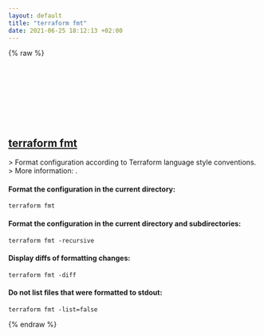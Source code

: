 ```yaml
---
layout: default
title: "terraform fmt"
date: 2021-06-25 18:12:13 +02:00
---
```

{% raw %}
<h2 id="terraform-fmt">
  <a href="/en/common/terraform-fmt.html">terraform fmt</a> <a href="#terraform-fmt"><svg class="icon">
    <use href="/assets/images/unicode_sprite.svg#link" />
  </svg></a>
</h2>
> Format configuration according to Terraform language style conventions.
> More information: <https://www.terraform.io/docs/commands/fmt.html>.

#### Format the configuration in the current directory:
```shell
terraform fmt
```
#### Format the configuration in the current directory and subdirectories:
```shell
terraform fmt -recursive
```
#### Display diffs of formatting changes:
```shell
terraform fmt -diff
```
#### Do not list files that were formatted to stdout:
```shell
terraform fmt -list=false
```
{% endraw %}